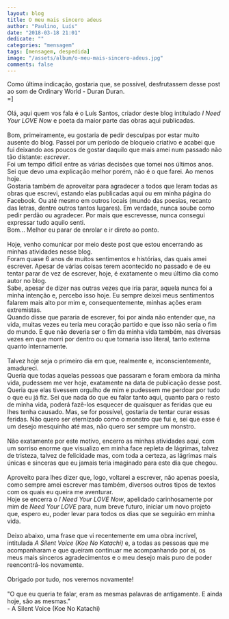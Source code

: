 ```yaml
---
layout: blog
title: O meu mais sincero adeus
author: "Paulino, Luís"
date: "2018-03-18 21:01"
dedicate: ""
categories: "mensagem"
tags: [mensagem, despedida]
image: "/assets/album/o-meu-mais-sincero-adeus.jpg"
comments: false
---
```


Como última indicação, gostaria que, se possível, desfrutassem desse post ao som de Ordinary World - Duran Duran.\
=]\
\
Olá, aqui quem vos fala é o Luís Santos, criador deste blog intitulado _I Need Your LOVE Now_ e poeta da maior parte das obras aqui publicadas.\
\
Bom, primeiramente, eu gostaria de pedir desculpas por estar muito ausente do blog. Passei por um período de bloqueio criativo e acabei que fui deixando aos poucos de gostar daquilo que mais amei num passado não tão distante: _escrever_.\
Foi um tempo difícil entre as várias decisões que tomei nos últimos anos. Sei que devo uma explicação melhor porém, não é o que farei. Ao menos hoje.\
Gostaria também de aproveitar para agradecer a todos que leram todas as obras que escrevi, estando elas publicadas aqui ou em minha página do Facebook. Ou até mesmo em outros locais (mundo das poesias, recanto das letras, dentre outros tantos lugares). Em verdade, nunca soube como pedir perdão ou agradecer. Por mais que escrevesse, nunca consegui expressar tudo aquilo senti.\
Bom... Melhor eu parar de enrolar e ir direto ao ponto.\
\
Hoje, venho comunicar por meio deste post que estou encerrando as minhas atividades nesse blog.\
Foram quase 6 anos de muitos sentimentos e histórias, das quais amei escrever. Apesar de várias coisas terem acontecido no passado e de eu tentar parar de vez de escrever, hoje, é exatamente o meu último dia como autor no blog.\
Sabe, apesar de dizer nas outras vezes que iria parar, aquela nunca foi a minha intenção e, percebo isso hoje. Eu sempre deixei meus sentimentos falarem mais alto por mim e, consequentemente, minhas ações eram extremistas.\
Quando disse que pararia de escrever, foi por ainda não entender que, na vida, muitas vezes eu teria meu coração partido e que isso não seria o fim do mundo. E que não deveria ser o fim da minha vida também, nas diversas vezes em que morri por dentro ou que tornaria isso literal, tanto externa quanto internamente.\
\
Talvez hoje seja o primeiro dia em que, realmente e, inconscientemente, amadureci.\
Queria que todas aquelas pessoas que passaram e foram embora da minha vida, pudessem me ver hoje, exatamente na data de publicação desse post.\
Queria que elas tivessem orgulho de mim e pudessem me perdoar por tudo o que eu já fiz. Sei que nada do que eu falar tanto aqui, quanto para o resto de minha vida, poderá fazê-los esquecer de quaisquer as feridas que eu lhes tenha causado. Mas, se for possível, gostaria de tentar curar essas feridas. Não quero ser eternizado como o monstro que fui e, sei que esse é um desejo mesquinho até mas, não quero ser sempre um monstro.\
\
Não exatamente por este motivo, encerro as minhas atividades aqui, com um sorriso enorme que visualizo em minha face repleta de lágrimas, talvez de tristeza, talvez de felicidade mas, com toda a certeza, as lágrimas mais únicas e sinceras que eu jamais teria imaginado para este dia que chegou.\
\
Aproveito para lhes dizer que, logo, voltarei a escrever, não apenas poesia, como sempre amei escrever mas também, diversos outros tipos de textos com os quais eu queira me aventurar.\
Hoje se encerra o _I Need Your LOVE Now_, apelidado carinhosamente por mim de _Need Your LOVE_ para, num breve futuro, iniciar um novo projeto que, espero eu, poder levar para todos os dias que se seguirão em minha vida.\
\
Deixo abaixo, uma frase que vi recentemente em uma obra incrível, intitulada _A Silent Voice (Koe No Katachi)_ e, a todas as pessoas que me acompanharam e que queiram continuar me acompanhando por aí, os meus mais sinceros agradecimentos e o meu desejo mais puro de poder reencontrá-los novamente.\
\
Obrigado por tudo, nos veremos novamente!\
\
"O que eu queria te falar, eram as mesmas palavras de antigamente. E ainda hoje, são as mesmas."\
\- A Silent Voice (Koe No Katachi)
